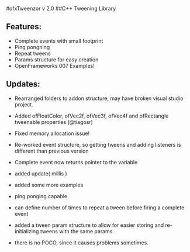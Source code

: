 #ofxTweenzor v 2.0
##C++ Tweening Library

Features:
--------
* Complete events with small footprint
* Ping pongning
* Repeat tweens
* Params structure for easy creation
* OpenFrameworks 007 Examples!

Updates:
--------
* Rearranged folders to addon structure, may have broken visual studio project.
* Added ofFloatColor, ofVec2f, ofVec3f, ofVec4f and ofRectangle tweenable properties (@tiagosr)

* Fixed memory allocation issue!
* Re-worked event structure, so getting tweens and adding listeners is different than previous version
* Complete event now returns pointer to the variable
* added update( millis )
* added some more examples
* ping ponging capable
* can define number of times to repeat a tween before firing a complete event
* added a tween param structure to allow for easier storing and re-initializing tweens with the same params.
* there is no POCO, since it causes problems sometimes.
